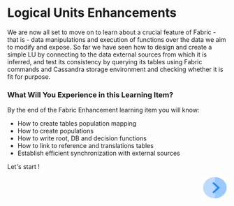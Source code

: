# ­­Logical Units Enhancements

We are now all set to move on to learn about a crucial feature of Fabric - that is - data manipulations and execution of functions over the data we aim to modify and expose. So far we have seen how to design and create a simple LU by connecting to the data external sources from which it is inferred, and test its consistency by querying its tables using Fabric commands and Cassandra storage environment and checking whether it is fit for purpose. 

 

### What Will You Experience in this Learning Item?

By the end of the Fabric Enhancement learning item you will know:

- How to create tables population mapping
- How to create populations
- How to write root, DB and decision functions
- How to link to reference and translations tables
- Establish efficient synchronization with external sources

 

Let's start !

[<img align="right" width="60" height="54" src="/articles/images/Next.png">](/academy/Training_Level_1/05_LU_Enhancements/02_LU_Enhancements_PopulationMap_flow.md)
